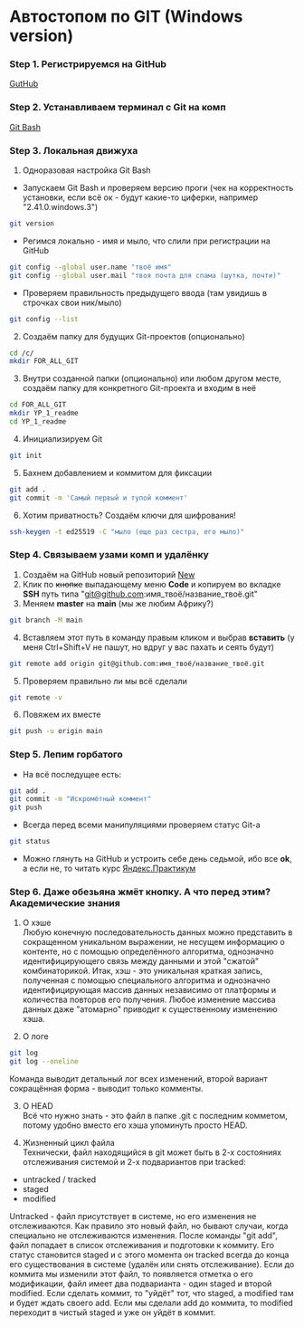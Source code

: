# Автостопом по GIT (Windows version)

### Step 1. Регистрируемся на GitHub
[GutHub](https://github.com 'Просто добавь себя по-английски')
### Step 2. Устанавливаем терминал с Git на комп
[Git Bash](https://git-scm.com 'Качни, установи, расслабся')
### Step 3. Локальная движуха
1. Одноразовая настройка Git Bash
* Запускаем Git Bash и проверяем версию проги (чек на корректность установки, если всё ок - будут какие-то циферки, например "2.41.0.windows.3")
~~~bash
git version
~~~
* Регимся локально - имя и мыло, что слили при  регистрации на GitHub
~~~bash
git config --global user.name "твоё имя"
git config --global user.mail "твоя почта для спама (шутка, почти)"
~~~
* Проверяем правильность предыдущего ввода (там увидишь в строчках свои ник/мыло)
~~~bash
git config --list
~~~ 
2. Создаём папку для будущих Git-проектов (опционально)
~~~bash
cd /c/
mkdir FOR_ALL_GIT
~~~
3. Внутри созданной папки (опционально) или любом другом месте, создаём папку для конкретного Git-проекта и входим в неё
~~~bash
cd FOR_ALL_GIT
mkdir YP_1_readme
cd YP_1_readme
~~~
4. Инициализируем Git
~~~bash
git init
~~~
5. Бахнем добавлением и коммитом для фиксации
~~~bash
git add .
git commit -m 'Самый первый и тупой коммент'
~~~
6. Хотим приватность? Создаём ключи для шифрования!
~~~bash
ssh-keygen -t ed25519 -C "мыло (еще раз сестра, его мыло)"
~~~
### Step 4. Связываем узами комп и удалёнку
1. Создаём на GitHub новый репозиторий [New](https://github.com/new 'Название любое, приват/паблик как хошь, усё')
2. Клик по ~~кнопке~~ выпадающему меню **Code** и копируем во вкладке **SSH** путь типа "git@github.com:имя_твоё/название_твоё.git"
3. Меняем **master** на **main** (мы же любим Африку?)
~~~bash
git branch -M main
~~~
4. Вставляем этот путь в команду правым кликом и выбрав **вставить** (у меня Ctrl+Shift+V не пашут, но вдруг у вас пахать и сеять будут)
~~~bash
git remote add origin git@github.com:имя_твоё/название_твоё.git
~~~
5. Проверяем правильно ли мы всё сделали
~~~bash
git remote -v
~~~
6. Повяжем их вместе
~~~bash
git push -u origin main
~~~ 
### Step 5. Лепим горбатого
* На всё последущее есть:
~~~bash
git add .
git commit -m "Искромётный коммент"
git push
~~~
* Всегда перед всеми манипуляциями проверяем статус Git-a
~~~bash
git status
~~~
* Можно глянуть на GitHub и устроить себе день седьмой, ибо все **ok**, а если не, то читать курс [Яндекс.Практикум](https://practicum.yandex.ru/git-basics/?from=catalog 'Основы работы с Git')

### Step 6. Даже обезьяна жмёт кнопку. А что перед этим? Академические знания
1. О хэше  
Любую конечную последовательность данных можно представить в сокращенном уникальном выражении, не несущем информацию о контенте, но с помощью определённого алгоритма, однозначно идентифицирующего связь между данными и этой "сжатой" комбинаторикой. Итак, хэш - это уникальная краткая запись, полученная с помощью специального алгоритма и однозначно идентифицирующая массив данных независимо от платформы и количества повторов его получения. Любое изменение массива данных даже "атомарно" приводит к существенному изменению хэша.

2. О логе
~~~bash
git log
git log --oneline
~~~
Команда выводит детальный лог всех изменений, второй вариант сокращённая форма - выводит только комменты.

3. О HEAD  
Всё что нужно знать - это файл в папке .git с последним комметом, потому удобно вместо его хэша упоминуть просто HEAD.

4. Жизненный цикл файла  
Технически, файл находящийся в git может быть в 2-х состояниях отслеживания системой и 2-х подвариантов при tracked:  
- untracked / tracked
- staged
- modified

Untracked - файл присутствует в системе, но его изменения не отслеживаются. Как правило это новый файл, но бывают случаи, когда специально не отслеживаются изменения.
После команды "git add", файл попадает в список отслеживания и подготовки к коммиту. Его статус становится staged и с этого момента он tracked всегда до конца его существования в системе (удалён или снять отслеживание). Если до коммита мы изменили этот файл, то появляется отметка о его модификации, файл имеет два подварианта - один staged и второй modified. Если сделать коммит, то "уйдёт" тот, что staged, а modified там и будет ждать своего add. Если мы сделали add до коммита, то modified переходит в чистый staged и уже он уйдёт в коммит.